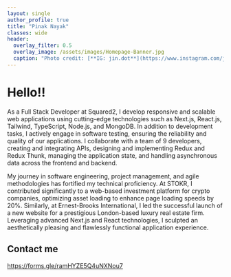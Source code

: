```yaml
---
layout: single
author_profile: true
title: "Pinak Nayak"
classes: wide
header:
  overlay_filter: 0.5
  overlay_image: /assets/images/Homepage-Banner.jpg
  caption: "Photo credit: [**IG: jin.dot**](https://www.instagram.com/jin.dot/?hl=en)"
---
```


# Hello!!

As a Full Stack Developer at Squared2, I develop responsive and scalable web applications using cutting-edge technologies such as Next.js, React.js, Tailwind, TypeScript, Node.js, and MongoDB. In addition to development tasks, I actively engage in software testing, ensuring the reliability and quality of our applications. I collaborate with a team of 9 developers, creating and integrating APIs, designing and implementing Redux and Redux Thunk, managing the application state, and handling asynchronous data across the frontend and backend.

My journey in software engineering, project management, and agile methodologies has fortified my technical proficiency. At STOKR, I contributed significantly to a web-based investment platform for crypto companies, optimizing asset loading to enhance page loading speeds by 20%. Similarly, at Ernest-Brooks International, I led the successful launch of a new website for a prestigious London-based luxury real estate firm. Leveraging advanced Next.js and React technologies, I sculpted an aesthetically pleasing and flawlessly functional application experience.

## Contact me

https://forms.gle/ramHYZE5Q4uNXNou7

<!-- <form id="fs-frm" name="simple-contact-form" accept-charset="utf-8" action="https://formspree.io/f/xqkwrplq" method="post">
  <fieldset id="fs-frm-inputs">
    <label for="full-name">Name</label>
    <input type="text" name="name" id="full-name" placeholder="Name" required="">
    <label for="email-address">Email Address</label>
    <input type="email" name="_replyto" id="email-address" placeholder="email@domain.tld" required="">
    <label for="message">Message</label>
    <textarea rows="5" name="message" id="message" placeholder="Please type your message here" required=""></textarea>
    <input type="hidden" name="_subject" id="email-subject" value="Contact Form Submission">
  </fieldset>
  <input type="submit" value="Submit">
</form> -->
